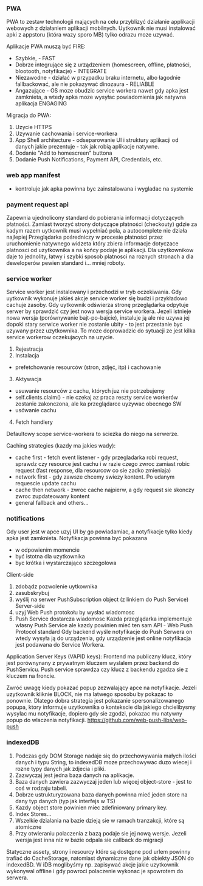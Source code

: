 ### PWA 
PWA to zestaw technologii mających na celu przyblizyć działanie applikacji webowych z działaniem aplikacji mobilnych.
Uytkownik nie musi instalować apki z appstoru (która wazy sporo MB) tylko odrazu moze uzywać.

Aplikacje PWA muszą być FIRE:
* Szybkie, - FAST
* Dobrze integrujące się z urządzeniem (homescreen, offline, płatności, blootooth, notyfikacje) - INTEGRATE
* Niezawodne - działać w przypadku braku internetu, albo łagodnie fallbackować, ale nie pokazywać dinozaura - RELIABLE
* Angazujące - OS moze obudzic service workera nawet gdy apka jest zamknieta, a wtedy apka moze wysyłac powiadomienia jak natywna aplikacja ENGAGING

Migracja do PWA:
1. Uzycie HTTPS
2. Uzywanie cachowania i service-workera
3. App Shell architecture - odseparowanie UI i struktury aplikacji od danych jakie prezentuje - tak jak robią aplikacje natywne.
4. Dodanie "Add to homescreen" buttona
5. Dodanie Push Notifications, Payment API, Credentials, etc.

### web app manifest
- kontroluje jak apka powinna byc zainstalowana i wygladac na systemie

### payment request api
Zapewnia ujednolicony standard do pobierania informacji dotyczących płatności.
Zamiast tworzyć strony dotyczące płatności (checkouty) gdzie za kadym razem uytkownik musi wypełniać pola, a autocomplete nie działa najlepiej
Przeglądarka pośredniczy w procesie płatności przez uruchomienie natywnego widzeta który zbiera informacje dotyczace platnosci od uzytkownika a na końcy podaje je aplikacji.
Dla uzytkownikow daje to jednolity, łatwy i szybki sposob platnosci na roznych stronach a dla deweloperów pewien standard i... mniej roboty.

### service worker
Service worker jest instalowany i przechodzi w tryb oczekiwania. Gdy uytkownik wykonuje jakieś akcje service worker się budzi i przykładowo cachuje zasoby.
Gdy uytkownik odświerza stronę przeglądarka odpytuje serwer by sprawdzić czy jest nowa wersja service workera.
Jezeli istnieje nowa wersja (porównywanie bajt-po-bajcie), instaluje ją ale nie uzywa jej dopoki stary serwice worker nie zostanie ubity - to jest przestanie byc uzywany przez uzytkownika. 
To moze doprowadzic do sytuacji ze jest kilka service workerow oczekujacych na uzycie.

1. Rejestracja
2. Instalacja
  - prefetchowanie resourców (stron, zdjęć, itp) i cachowanie
3. Aktywacja
  - usuwanie resourców z cachu, których juz nie potrzebujemy 
  - self.clients.claim() - nie czekaj az praca reszty service workerów zostanie zakonczona, ale ka przeglądarce uyzywac obecnego SW
  - usówanie cachu
4. Fetch handlery

Defaultowy scope service-workera to sciezka do niego na serwerze.

Caching strategies (kazdy ma jakies wady):
- cache first -  fetch event listener - gdy przegladarka robi request, sprawdz czy resource jest cachu i w razie czego zwroc zamiast robic request (fast response, dla resourcow co sie zadko zmieniaja)
- network first - gdy zawsze chcemy swiezy kontent. Po udanym requescie update cachu
- cache then network - zwroc cache najpierw, a gdy request sie skonczy zwroc zupdateowany kontent
- general fallback and others...

### notifications
Gdy user jest w apce uzyj UI by go powiadamiac, a notyfikacje tylko kiedy apka jest zamknieta. 
Notyfikacja powinna być pokazana
- w odpowienim momencie
- być istotna dla uzytkownika
- byc krótka i wystarczająco szczegolowa

Client-side
1. zdobądz pozwolenie uytkownika
2. zasubskrybuj
3. wyślij na serwer PushSubscription object (z linkiem do Push Service)
Server-side
1. uzyj Web Push protokołu by wysłać wiadomosc
2. Push Service dostarcza wiadomosc
Kazda przeglądarka implementuje własny Push Service ale kazdy powinien mieć ten sam API - Web Push Protocol standard
Gdy backend wyśle notyfikacje do Push Serwera on wtedy wysyła ją do urządzenia, gdy urządzenie jest online notyfikacja jest podawana do Service Workera.

Application Server Keys (VAPID keys):
Frontend ma publiczny klucz, który jest porównynany z prywatnym kluczem wyslalem przez backend do PushServicu. Push service sprawdza czy klucz z backendu zgadza sie z kluczem na froncie.

Zwróć uwagę kiedy pokazać popup zezwalający apce na notyfikacje. Jezeli uzytkownik kliknie BLOCK, nie ma latwego sposobu by pokazac to ponownie. 
Dlatego dobra strategia jest pokazanie spersonalizowanego popupa, ktory informuje uzytkownika o kontekscie dla jakiego chcielibysmy wysylac mu notyfikacje,
dopiero gdy sie zgodzi, pokazac mu natywny popup do wlaczenia notyfikacji.
https://github.com/web-push-libs/web-push

### indexedDB
1. Podczas gdy DOM Storage nadaje się do przechowywania małych ilości danych i typu String, to indexedDB moze przechowywac duzo wiecej i rozne typy danych jak zdjecia i pliki.
2. Zazwyczaj jest jedna baza danych na aplikacje.
3. Baza danych zawiera zazwyczaj jeden lub więcej object-store - jest to coś w rodzaju tabeli.
4. Dobrze ustrukturyzowana baza danych powinna mieć jeden store na dany typ danych (typ jak interfejs w TS)
5. Kazdy object store powinien miec zdefiniowany primary key.
6. Index Stores...
7. Wszelkie dzialania na bazie dzieją sie w ramach tranzakcji, które są atomiczne
8. Przy otwieraniu polaczenia z bazą podaje sie jej nową wersje. Jezeli wersja jest inna niz w bazie odpala sie callback do migracji

Statyczne assety, strony i resourcy które są dostępne pod urlem powinny trafiać do CacheStorage, natomiast dynamiczne dane jak obiekty JSON do indexedBD.
W iDB moglibyśmy np. zapisywać akcje jakie uzytkownik wykonywal offline i gdy powroci polaczenie wykonac je spowrotem do serwera.